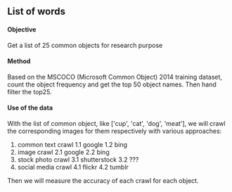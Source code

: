 ## List of words

#### Objective

Get a list of 25 common objects for research purpose

#### Method

Based on the MSCOCO (Microsoft Common Object) 2014 training dataset, count the object frequency and get the top 50 object names.
Then hand filter the top25.

#### Use of the data

With the list of common object, like ['cup', 'cat', 'dog', 'meat'], we will crawl the corresponding images for them respectively with various approaches: 
1. common text crawl
 1.1 google
 1.2 bing
2. image crawl
 2.1 google
 2.2 bing
3. stock photo crawl
 3.1 shutterstock
 3.2 ???
4. social media crawl
 4.1 flickr
 4.2 tumblr
 
Then we will measure the accuracy of each crawl for each object.

